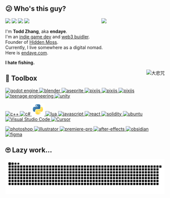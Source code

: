 <!--
**endaye/endaye** is a ✨ _special_ ✨ repository because its `README.md` (this file) appears on your GitHub profile.

Here are some ideas to get you started:

- 🔭 I’m currently working on ...
- 🌱 I’m currently learning ...
- 👯 I’m looking to collaborate on ...
- 🤔 I’m looking for help with ...
- 💬 Ask me about ...
- 📫 How to reach me: ...
- 😄 Pronouns: ...
- ⚡ Fun fact: ...
-->

## 😕 Who's this guy?

<!--https://user-images.githubusercontent.com/5713670/87202985-820dcb80-c2b6-11ea-9f56-7ec461c497c3.gif-->

<a href="https://endaye.com"><img align='right' src='https://endaye.com/img/portrait-talk-192.gif' width='200"'></a>

![](https://img.shields.io/static/v1?label=wechat&message=_endaye&color=7BB32E&logo=wechat) ![](https://visitor-badge-deno.deno.dev/endaye.endaye.svg) ![](https://img.shields.io/github/stars/endaye?style=social) ![](https://img.shields.io/github/followers/endaye?style=social)

I'm **Todd Zhang**, aka **endaye**.  
I'm an [indie game dev](https://en.wikipedia.org/wiki/List_of_indie_game_developers) and [web3 buidler](https://www.google.com/search?q=web3).  
Founder of [Hidden Moss](https://hiddenmoss.com/).  
Currently, I live somewhere as a digital nomad.  
Here is [endaye.com][1].

**I hate fishing.**

<!-- <img src='https://endaye.com/img/en-logo-8bit-128x128-anim.gif' width='40"'> -->

<img align='right' src="https://github.com/endaye/endaye/assets/4829591/9970590f-d349-4aac-9c81-e8f57ed32eb6" alt='大悲咒'>

## 🤑 Toolbox

<p> 
 <a href="https://godotengine.org" target="_blank" rel="noreferrer"> 
  <img src="https://godotengine.org/assets/press/icon_color.svg" alt="godot engine" width="40" height="40"/> 
 </a>
 <a href="https://www.blender.org/" target="_blank" rel="noreferrer"> 
  <img src="https://cdn.jsdelivr.net/gh/devicons/devicon/icons/blender/blender-original.svg" alt="blender" width="40" height="40"/>
 </a>
 <a href="https://www.aseprite.org/" target="_blank" rel="noreferrer"> 
  <img src="https://user-images.githubusercontent.com/4829591/234060625-13c9d649-5043-4d09-a8d1-e3c6a1902909.png" alt="aseprite" width="40" height="40"/>
 </a> 
  <a href="https://pixijs.com/" target="_blank" rel="noreferrer"> 
  <img src="https://pixijs.com/images/logo.svg" alt="pixijs" width="40" height="40"/>
 </a> 
 </a> 
  <a href="https://threejs.org/" target="_blank" rel="noreferrer"> 
  <img src="https://github.com/endaye/endaye/assets/4829591/a78ad54b-0097-46e4-ab27-b82fed76c67c" alt="pixijs" width="40" height="40"/>
 </a> 
 </a> 
  <a href="https://mud.dev/" target="_blank" rel="noreferrer"> 
  <img src="https://mud.dev/logo512-white.png" alt="pixijs" width="40" height="40"/>
 </a> 
 
 <a href="https://teenage.engineering/" target="_blank" rel="noreferrer"> 
  <img src="https://teenage.engineering/_img/54be52c831b7d603007ab8dc_512.png" alt="teenage engineering" width="40" >
 </a> 
 <a href="https://unity.com/" target="_blank" rel="noreferrer"> 
   <img src="https://cdn.jsdelivr.net/gh/devicons/devicon/icons/unity/unity-original.svg" alt="unity" width="40" height="40"/>
 </a> 
</p>

<p>
 <a href="https://en.wikipedia.org/wiki/C%2B%2B" target="_blank" rel="noreferrer">
  <img src="https://cdn.jsdelivr.net/gh/devicons/devicon/icons/cplusplus/cplusplus-original.svg" alt="c++" width="40" height="40"/>
 </a>
  <a href="https://en.wikipedia.org/wiki/C_Sharp_(programming_language)" target="_blank" rel="noreferrer">
   <img src="https://cdn.jsdelivr.net/gh/devicons/devicon/icons/csharp/csharp-original.svg" alt="c#" width="40" height="40"/>
 </a>
 <a href="https://www.python.org/" target="_blank" rel="noreferrer"> 
  <img src="https://raw.githubusercontent.com/devicons/devicon/master/icons/python/python-original.svg" alt="python" width="40" height="40"/> 
 </a>
 <a href="https://www.lua.org/" target="_blank" rel="noreferrer"> 
  <img src="https://cdn.jsdelivr.net/gh/devicons/devicon/icons/lua/lua-original.svg" alt="lua" width="40" height="40"/> 
 </a>
 <a href="https://developer.mozilla.org/en-US/docs/Web/JavaScript" target="_blank" rel="noreferrer">
  <img src="https://cdn.jsdelivr.net/gh/devicons/devicon/icons/javascript/javascript-original.svg" alt="javascript" width="40" height="40"/> 
 </a> 
 <a href="https://reactjs.org/" target="_blank" rel="noreferrer"> 
  <img src="https://cdn.jsdelivr.net/gh/devicons/devicon/icons/react/react-original.svg" alt="react" width="40" height="40"/> 
 </a> 
 <a href="https://soliditylang.org/" target="_blank" rel="noreferrer"> 
  <img src="https://cdn.jsdelivr.net/gh/devicons/devicon/icons/solidity/solidity-original.svg" alt="solidity" width="40" height="40"/> 
 </a> 
 <a href="https://ubuntu.com/" target="_blank" rel="noreferrer"> 
  <img src="https://cdn.jsdelivr.net/gh/devicons/devicon/icons/ubuntu/ubuntu-plain.svg" alt="ubuntu" width="40" height="40"/> 
 </a> 
 <a href="https://code.visualstudio.com/" target="_blank" rel="noreferrer"> 
  <img src="https://cdn.jsdelivr.net/gh/devicons/devicon/icons/vscode/vscode-original.svg" alt="Visual Studio Code" width="40" height="40"/> 
 </a>
 <a href="https://www.cursor.com/" target="_blank" rel="noreferrer"> 
  <img src="https://raw.githubusercontent.com/lobehub/lobe-icons/refs/heads/master/packages/static-png/dark/cursor.png" alt="Cursor" width="40" height="40"/> 
 </a>
</p>

<p>
 <a href="https://www.adobe.com/in/products/photoshop.html" target="_blank" rel="noreferrer"> 
  <img src="https://github.com/user-attachments/assets/1b71fc76-297f-4b60-ac0a-00d811489c80" alt="photoshop" width="40" height="40"/> 
 </a> 
 <a href="https://www.adobe.com/in/products/illustrator.html" target="_blank" rel="noreferrer"> 
  <img src="https://github.com/user-attachments/assets/a343254f-d7f7-452a-a04f-5b183d96368c" alt="illustrator" width="40" height="40"/> 
 </a> 
  <a href="https://www.adobe.com/in/products/premiere.html" target="_blank" rel="noreferrer"> 
   <img src="https://github.com/user-attachments/assets/67a55b83-f236-4dc0-b0f2-486fce8ee7bb" alt="premiere-pro" width="40" height="40"/> 
 </a> 
 <a href="https://www.adobe.com/in/products/aftereffects.html" target="_blank" rel="noreferrer"> 
   <img src="https://github.com/user-attachments/assets/570c7647-b193-4ebe-b901-dad45d0ab8fb" alt="after-effects" width="40" height="40"/> 
 </a>
 <a href="https://obsidian.md/" target="_blank" rel="noreferrer"> 
  <img src="https://github.com/user-attachments/assets/7946b27b-7af5-49a0-90a1-8973774663f7"  alt="obsidian" width="40" height="40"/> 
 </a>
 <a href="https://www.figma.com/" target="_blank" rel="noreferrer"> 
  <img src="https://cdn.jsdelivr.net/gh/devicons/devicon/icons/figma/figma-original.svg"  alt="figma" width="40" height="40"/> 
 </a>
</p>

## 🙄 Lazy work...

<picture>
  <source media="(prefers-color-scheme: dark)" srcset="https://raw.githubusercontent.com/endaye/endaye/output/github-contribution-grid-snake-dark.svg">
  <source media="(prefers-color-scheme: light)" srcset="https://raw.githubusercontent.com/endaye/endaye/output/github-contribution-grid-snake.svg">
  <img alt="github contribution grid snake animation" src="https://raw.githubusercontent.com/endaye/endaye/output/github-contribution-grid-snake.svg">
</picture>

[1]: https://endaye.com/
[2]: https://github.com/endaye
